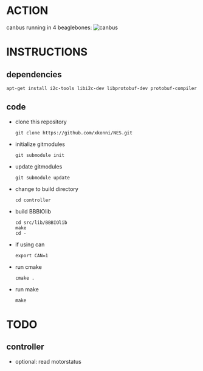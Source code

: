 ACTION
======

canbus running in 4 beaglebones:
![canbus](https://github.com/xkonni/NES/blob/master/can-running.png)

INSTRUCTIONS
============

dependencies
------------

  ```
  apt-get install i2c-tools libi2c-dev libprotobuf-dev protobuf-compiler
  ```

code
----
* clone this repository

  ```
  git clone https://github.com/xkonni/NES.git
  ```

* initialize gitmodules

  ```
  git submodule init
  ```

* update gitmodules

  ```
  git submodule update
  ```

* change to build directory

  ```
  cd controller
  ```


* build BBBIOlib

  ```
  cd src/lib/BBBIOlib
  make
  cd -
  ```

* if using can

  ```
  export CAN=1
  ```

* run cmake

  ```
  cmake .
  ```

* run make

  ```
  make
  ```

TODO
====

controller
----------
* optional: read motorstatus
